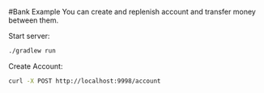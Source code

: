 #Bank Example
You can create and replenish account and transfer money between them.

Start server:
```bash
./gradlew run
```
Create Account:
```bash
curl -X POST http://localhost:9998/account
```
